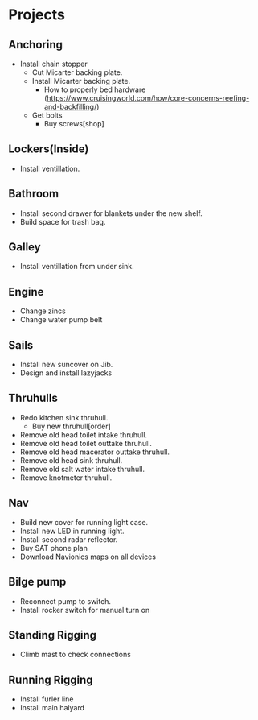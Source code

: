 # Projects

## Anchoring

- Install chain stopper
  - Cut Micarter backing plate.
  - Install Micarter backing plate.
    - How to properly bed hardware (https://www.cruisingworld.com/how/core-concerns-reefing-and-backfilling/)
  - Get bolts 
    - Buy screws[shop]

## Lockers(Inside)

- Install ventillation.

## Bathroom

- Install second drawer for blankets under the new shelf.
- Build space for trash bag.

## Galley

- Install ventillation from under sink.

## Engine

- Change zincs
- Change water pump belt

## Sails

- Install new suncover on Jib.
- Design and install lazyjacks

## Thruhulls

- Redo kitchen sink thruhull.
  - Buy new thruhull[order]
- Remove old head toilet intake thruhull.
- Remove old head toilet outtake thruhull.
- Remove old head macerator outtake thruhull.
- Remove old head sink thruhull.
- Remove old salt water intake thruhull.
- Remove knotmeter thruhull.

## Nav

- Build new cover for running light case.
- Install new LED in running light.
- Install second radar reflector.
- Buy SAT phone plan
- Download Navionics maps on all devices

## Bilge pump

- Reconnect pump to switch.
- Install rocker switch for manual turn on

## Standing Rigging

- Climb mast to check connections

## Running Rigging

- Install furler line
- Install main halyard
